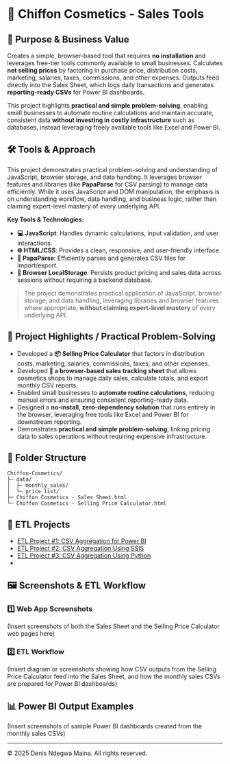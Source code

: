 # 💄 Chiffon Cosmetics - Sales Tools

## 🎯 Purpose & Business Value
Creates a simple, browser-based tool that requires **no installation** and leverages free-tier tools commonly available to small businesses. Calculates **net selling prices** by factoring in purchase price, distribution costs, marketing, salaries, taxes, commissions, and other expenses. Outputs feed directly into the Sales Sheet, which logs daily transactions and generates **reporting-ready CSVs** for Power BI dashboards.  

This project highlights **practical and simple problem-solving**, enabling small businesses to automate routine calculations and maintain accurate, consistent data **without investing in costly infrastructure** such as databases, instead leveraging freely available tools like Excel and Power BI.

## 🛠 Tools & Approach
This project demonstrates practical problem-solving and understanding of JavaScript, browser storage, and data handling. It leverages browser features and libraries (like **PapaParse** for CSV parsing) to manage data efficiently. While it uses JavaScript and DOM manipulation, the emphasis is on understanding workflow, data handling, and business logic, rather than claiming expert-level mastery of every underlying API.

**Key Tools & Technologies:**  
- **💻 JavaScript**: Handles dynamic calculations, input validation, and user interactions.  
- **🌐 HTML/CSS**: Provides a clean, responsive, and user-friendly interface.  
- **📂 PapaParse**: Efficiently parses and generates CSV files for import/export.  
- **💾 Browser LocalStorage**: Persists product pricing and sales data across sessions without requiring a backend database.  

> The project demonstrates practical application of JavaScript, browser storage, and data handling, leveraging libraries and browser features where appropriate, **without claiming expert-level mastery** of every underlying API.

## 🚀 Project Highlights / Practical Problem-Solving
- Developed a **📦 Selling Price Calculator** that factors in distribution costs, marketing, salaries, commissions, taxes, and other expenses.
- Developed **💄 a browser-based sales tracking sheet** that allows cosmetics shops to manage daily sales, calculate totals, and export monthly CSV reports.  
- Enabled small businesses to **automate routine calculations**, reducing manual errors and ensuring consistent reporting-ready data.  
- Designed a **no-install, zero-dependency solution** that runs entirely in the browser, leveraging free tools like Excel and Power BI for downstream reporting.  
- Demonstrates **practical and simple problem-solving**, linking pricing data to sales operations without requiring expensive infrastructure.

## 📁 Folder Structure
```
Chiffon-Cosmetics/
├─ data/
│  ├─ monthly_sales/
│  └─ price_list/
├─ Chiffon Cosmetics - Sales Sheet.html
└─ Chiffon Cosmetics - Selling Price Calculator.html
```
## 📂 ETL Projects

- [ETL Project #1: CSV Aggregation for Power BI](ETL%20Project%20#1/README.md)
- [ETL Project #2: CSV Aggregation Using SSIS](ETL%20Project%20#2/README.md)
- [ETL Project #3: CSV Aggregation Using Python](ETL%20Project%20#3/README.md)
- 
## 🖼 Screenshots & ETL Workflow
### 1️⃣ Web App Screenshots
(Insert screenshots of both the Sales Sheet and the Selling Price Calculator web pages here)

### 2️⃣ ETL Workflow
(Insert diagram or screenshots showing how CSV outputs from the Selling Price Calculator feed into the Sales Sheet, and how the monthly sales CSVs are prepared for Power BI dashboards)

## 📊 Power BI Output Examples
(Insert screenshots of sample Power BI dashboards created from the monthly sales CSVs)

---

© 2025 Denis Ndegwa Maina. All rights reserved.
